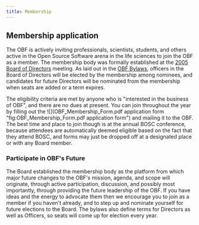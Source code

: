 ```yaml
---
title: Membership
---
```


Membership application
----------------------

The OBF is actively inviting professionals, scientists, students, and
others active in the Open Source Software arena in the life sciences to
join the OBF as a member. The membership body was formally established
at the [2005 Board of Directors](Minutes:2005_BOSC_Meeting "wikilink")
meeting. As laid out in the [OBF
Bylaws](http://news.open-bio.org/archives/uploads/OBF-Election-Bylaws-1.pdf),
officers in the Board of Directors will be elected by the membership
among nominees, and candidates for future Directors will be nominated
from the membership when seats are added or a term expires.

The eligibility criteria are met by anyone who is "interested in the
business of OBF", and there are no dues at present. You can join
throughout the year by filling out the
![](OBF_Membership_Form.pdf application form "fig:OBF_Membership_Form.pdf application form")
and mailing it to the OBF. The best time and place to join though is at
the annual BOSC conference, because attendees are automatically deemed
eligible based on the fact that they attend BOSC, and forms may just be
dropped off at a designated place or with any Board member.

### Participate in OBF's Future

The Board established the membership body as the platform from which
major future changes to the OBF's mission, agenda, and scope will
originate, through active participation, discussion, and possibly most
importantly, through providing the future leadership of the OBF. If you
have ideas and the energy to advocate them then we encourage you to join
as a member if you haven't already, and to step up and nominate yourself
for future elections to the Board. The bylaws also define terms for
Directors as well as Officers, so seats will come up for election every
year.
